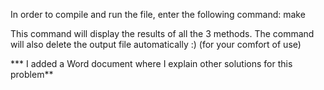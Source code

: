 In order to compile and run the file, enter the following command:
make 

This command will display the results of all the 3 methods.
The command will also delete the output file automatically :) (for your comfort of use)

*** I added a Word document where I explain other solutions for this problem**
